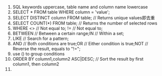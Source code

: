 1. SQL keywords uppercase, table name and column name lowercase
2. SELECT * FROM table WHERE column = 'value';
3. SELECT DISTINCT column FROM table; // Returns unique values即去重
4. SELECT COUNT(*) FROM table; // Returns the number of selected rows
5. WHERE <> // Not equal to; != // Not equal to;
6. BETWEEN // Between a certain range;IN // Within a set;
7. LIKE // Search for a pattern;
8. AND // Both conditions are true;OR // Either condition is true;NOT // Reverse the result, equals to "!=";
9. use () to group conditions
10. ORDER BY column1,column2 ASC|DESC; // Sort the result by first column1, then column2
11. 